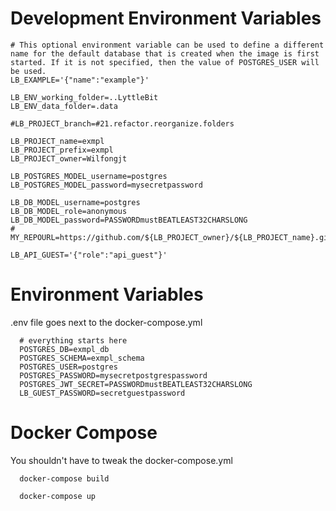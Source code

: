 # Development Environment Variables
```
# This optional environment variable can be used to define a different name for the default database that is created when the image is first started. If it is not specified, then the value of POSTGRES_USER will be used.
LB_EXAMPLE='{"name":"example"}'

LB_ENV_working_folder=..LyttleBit
LB_ENV_data_folder=.data

#LB_PROJECT_branch=#21.refactor.reorganize.folders

LB_PROJECT_name=exmpl
LB_PROJECT_prefix=exmpl
LB_PROJECT_owner=Wilfongjt

LB_POSTGRES_MODEL_username=postgres
LB_POSTGRES_MODEL_password=mysecretpassword

LB_DB_MODEL_username=postgres
LB_DB_MODEL_role=anonymous
LB_DB_MODEL_password=PASSWORDmustBEATLEAST32CHARSLONG
# MY_REPOURL=https://github.com/${LB_PROJECT_owner}/${LB_PROJECT_name}.git

LB_API_GUEST='{"role":"api_guest"}'
```

# Environment Variables
.env file goes next to the docker-compose.yml
```
  # everything starts here
  POSTGRES_DB=exmpl_db
  POSTGRES_SCHEMA=exmpl_schema
  POSTGRES_USER=postgres
  POSTGRES_PASSWORD=mysecretpostgrespassword
  POSTGRES_JWT_SECRET=PASSWORDmustBEATLEAST32CHARSLONG
  LB_GUEST_PASSWORD=secretguestpassword
```

# Docker Compose
You shouldn't have to tweak the docker-compose.yml
```
  docker-compose build

  docker-compose up

```
